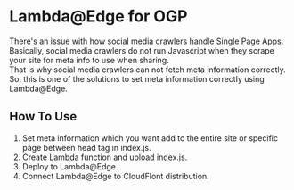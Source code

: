 # Lambda@Edge for OGP
There's an issue with how social media crawlers handle Single Page Apps.  
Basically, social media crawlers do not run Javascript when they scrape your site for meta info to use when sharing.  
That is why social media crawlers can not fetch meta information correctly.  
So, this is one of the solutions to set meta information correctly using Lambda@Edge.  

## How To Use
1. Set meta information which you want add to the entire site or specific page between head tag in index.js.
1. Create Lambda function and upload index.js.
1. Deploy to Lambda@Edge.
1. Connect Lambda@Edge to CloudFlont distribution.